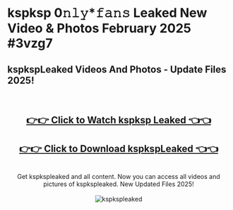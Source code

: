 # kspksp 0𝚗𝚕𝚢*𝚏𝚊𝚗𝚜 Leaked New Video & Photos February 2025 #3vzg7

<h2>kspkspLeaked Videos And Photos - Update Files 2025!</h2>
<br>
<div align="center">
<h2><a href="https://mediaupload.pro?title=kspksp&ref=11F" rel="nofollow">👉👉 Click to Watch kspksp Leaked 👈👈</a></h2>
<h2><a href="https://mediaupload.pro?title=kspksp&ref=11F" rel="nofollow">👉👉 Click to Download kspkspLeaked 👈👈</a></h2>
<br>
Get kspkspleaked and all content. Now you can access all videos and pictures of kspkspleaked. New Updated Files 2025!
<br>
<br>
<a href="https://mediaupload.pro?title=kspksp&ref=11F" rel="nofollow" data-target="animated-image.originalLink"><img src="https://i.ibb.co/Gkj2r4b/banner.png" alt="kspkspleaked" style="max-width: 100%; display: inline-block;" data-target="animated-image.originalImage"></a>
</div>
<br>

